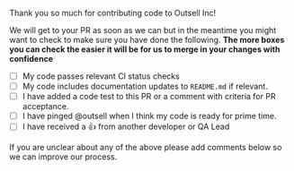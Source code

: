 Thank you so much for contributing code to Outsell Inc!

We will get to your PR as soon as we can but in the meantime you might want to
check to make sure you have done the following. **The more boxes you can check
the easier it will be for us to merge in your changes with confidence**

- [ ] My code passes relevant CI status checks
- [ ] My code includes documentation updates to `README.md` if relevant.
- [ ] I have added a code test to this PR or a comment with criteria for PR acceptance.
- [ ] I have pinged @outsell when I think my code is ready for prime time.
- [ ] I have received a :+1: from another developer or QA Lead

If you are unclear about any of the above please add comments below so we can
improve our process.
